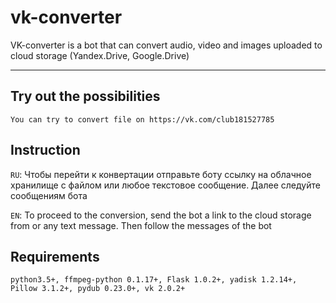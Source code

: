 # vk-converter

VK-converter is a bot that can convert audio,
 video and images uploaded to cloud storage (Yandex.Drive, Google.Drive)
 
 ---
 ## Try out the possibilities
 `You can try to convert file on https://vk.com/club181527785`
 
 ## Instruction
 
 `RU`: Чтобы перейти к конвертации отправьте боту ссылку на облачное хранилище с файлом
 или любое текстовое сообщение. Далее следуйте сообщениям бота
 
 `EN`: To proceed to the conversion, send the bot a link to the cloud storage from
or any text message. Then follow the messages of the bot

## Requirements
`python3.5+, ffmpeg-python 0.1.17+, Flask 1.0.2+, yadisk 1.2.14+, Pillow 3.1.2+,
pydub 0.23.0+, vk 2.0.2+`
